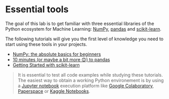 # Essential tools

The goal of this lab is to get familiar with three essential libraries of the Python ecosystem for Machine Learning: [NumPy](https://numpy.org), [pandas](https://pandas.pydata.org) and [scikit-learn](https://scikit-learn.org).

The following tutorials will give you the first level of knowledge you need to start using these tools in your projects.

- [NumPy: the absolute basics for beginners](https://numpy.org/doc/stable/user/absolute_beginners.html)
- [10 minutes (or maybe a bit more 😊) to pandas](https://pandas.pydata.org/docs/user_guide/10min.html)
- [Getting Started with scikit-learn](https://scikit-learn.org/stable/getting_started.html)

> It is essential to test all code examples while studying these tutorials. The easiest way to obtain a working Python environement is by using a [Jupyter notebook](https://jupyter.org/) execution platform like [Google Colaboratory](https://colab.research.google.com/), [Paperspace](https://www.paperspace.com/notebooks) or [Kaggle Notebooks](https://www.kaggle.com/code).
